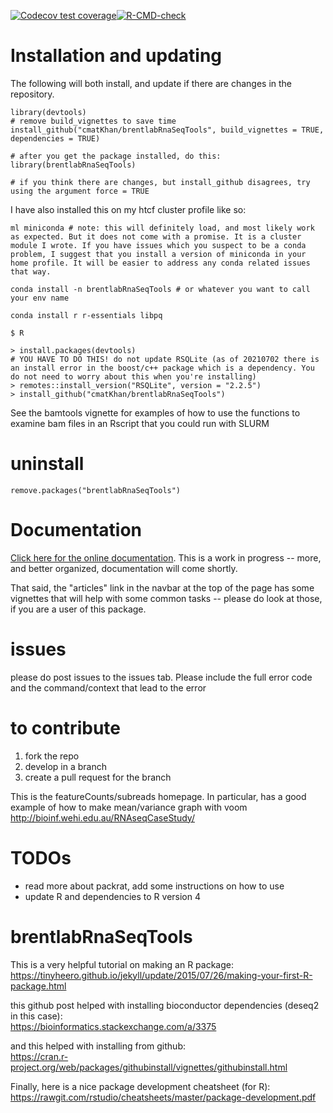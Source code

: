 [![Codecov test coverage](https://codecov.io/gh/cmatKhan/brentlabRnaSeqTools/branch/master/graph/badge.svg)](https://codecov.io/gh/cmatKhan/brentlabRnaSeqTools?branch=master)[![R-CMD-check](https://github.com/cmatKhan/brentlabRnaSeqTools/workflows/R-CMD-check/badge.svg)](https://github.com/cmatKhan/brentlabRnaSeqTools/actions)

# Installation and updating 
The following will both install, and update if there are changes in the repository.
```
library(devtools)
# remove build_vignettes to save time
install_github("cmatKhan/brentlabRnaSeqTools", build_vignettes = TRUE, dependencies = TRUE)

# after you get the package installed, do this:
library(brentlabRnaSeqTools)

# if you think there are changes, but install_github disagrees, try using the argument force = TRUE
```
I have also installed this on my htcf cluster profile like so:
```
ml miniconda # note: this will definitely load, and most likely work as expected. But it does not come with a promise. It is a cluster module I wrote. If you have issues which you suspect to be a conda problem, I suggest that you install a version of miniconda in your home profile. It will be easier to address any conda related issues that way.

conda install -n brentlabRnaSeqTools # or whatever you want to call your env name

conda install r r-essentials libpq

$ R

> install.packages(devtools)
# YOU HAVE TO DO THIS! do not update RSQLite (as of 20210702 there is an install error in the boost/c++ package which is a dependency. You do not need to worry about this when you're installing)
> remotes::install_version("RSQLite", version = "2.2.5")
> install_github("cmatKhan/brentlabRnaSeqTools")
```
See the bamtools vignette for examples of how to use the functions to examine bam files in an Rscript that you could run with SLURM

# uninstall
```
remove.packages("brentlabRnaSeqTools")
```

# Documentation

[Click here for the online documentation](https://cmatkhan.github.io/brentlabRnaSeqTools/). This is a work in progress -- more, and better organized, documentation will come shortly.

That said, the "articles" link in the navbar at the top of the page has some vignettes that will help with some common tasks -- please do look at those, if you are a user of this package.

# issues  
please do post issues to the issues tab. Please include the full error code and the command/context that lead to the error

# to contribute  
1. fork the repo
2. develop in a branch
3. create a pull request for the branch


This is the featureCounts/subreads homepage. In particular, has a good example of how to make mean/variance graph with voom
http://bioinf.wehi.edu.au/RNAseqCaseStudy/

# TODOs
 - read more about packrat, add some instructions on how to use
 - update R and dependencies to R version 4

# brentlabRnaSeqTools

This is a very helpful tutorial on making an R package:  
https://tinyheero.github.io/jekyll/update/2015/07/26/making-your-first-R-package.html  

this github post helped with installing bioconductor dependencies (deseq2 in this case):  
https://bioinformatics.stackexchange.com/a/3375  

and this helped with installing from github:  
https://cran.r-project.org/web/packages/githubinstall/vignettes/githubinstall.html

Finally, here is a nice package development cheatsheet (for R):  
https://rawgit.com/rstudio/cheatsheets/master/package-development.pdf
